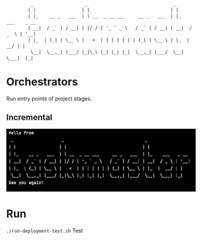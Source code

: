              _                   _                                _             
            | |                 | |                              | |                
            | |_    __ _   ___  | | __  _ __ ___     __ _   ___  | |_    ___    _ __ 
            | __|  / _` | / __| | |/ / | '_ ` _ \   / _` | / __| | __|  / _  \ | '__|
            | |_  | (_| | \__ \ |   <  | | | | | | | (_| | \__ \ | |_  |   __/ | | 
             \__|  \__,_| |___/ |_|\_\ |_| |_| |_|  \__,_| |___/  \__|  \___|  |_|  

# Orchestrators

Run entry points of project stages.

## Incremental

![level 0](/docs/screenshots/level-0.png)

# Run

```./run-deployment-test.sh``` Test


